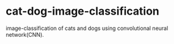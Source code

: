 # cat-dog-image-classification
image-classification of cats and dogs using convolutional neural network(CNN).
